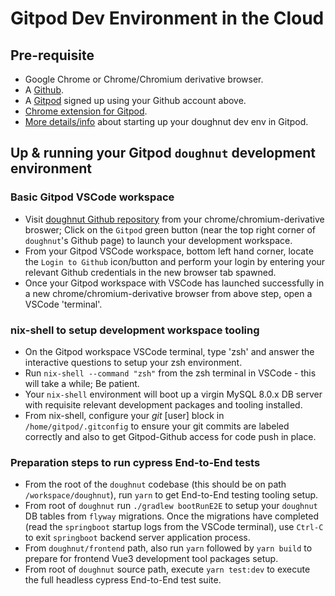 # Gitpod Dev Environment in the Cloud

## Pre-requisite

- Google Chrome or Chrome/Chromium derivative browser.
- A [Github](https://www.github.com).
- A [Gitpod](https://www.gitpod.io/#gAet-started) signed up using your Github account above.
- [Chrome extension for Gitpod](https://chrome.google.com/webstore/detail/gitpod-always-ready-to-co/dodmmooeoklaejobgleioelladacbeki).
- [More details/info](https://www.gitpod.io/docs/browser-extension/) about starting up your doughnut dev env in Gitpod.

## Up & running your Gitpod `doughnut` development environment
### Basic Gitpod VSCode workspace
- Visit [doughnut Github repository](https://github.com/nerds-odd-e/doughnut) from your chrome/chromium-derivative broswer; Click on the `Gitpod` green button (near the top right corner of `doughnut`'s Github page) to launch your development workspace.
- From your Gitpod VSCode workspace, bottom left hand corner, locate the `Login to Github` icon/button and perform your login by entering your relevant Github credentials in the new browser tab spawned.
- Once your Gitpod workspace with VSCode has launched successfully in a new chrome/chromium-derivative browser from above step, open a VSCode 'terminal'.

### nix-shell to setup development workspace tooling
- On the Gitpod workspace VSCode terminal, type 'zsh' and answer the interactive questions to setup your zsh environment.
- Run `nix-shell --command "zsh"` from the zsh terminal in VSCode - this will take a while; Be patient.
- Your `nix-shell` environment will boot up a virgin MySQL 8.0.x DB server with requisite relevant development packages and tooling installed.
- From nix-shell, configure your _git_ [user] block in `/home/gitpod/.gitconfig` to ensure your git commits are labeled correctly and also to get Gitpod-Github access for code push in place.

### Preparation steps to run cypress End-to-End tests
- From the root of the `doughnut` codebase (this should be on path `/workspace/doughnut`), run `yarn` to get End-to-End testing tooling setup.
- From root of `doughnut` run `./gradlew bootRunE2E` to setup your `doughnut` DB tables from `flyway` migrations. Once the migrations have completed (read the `springboot` startup logs from the VSCode terminal), use `Ctrl-C` to exit `springboot` backend server application process.
- From `doughnut/frontend` path, also run `yarn` followed by `yarn build` to prepare for frontend Vue3 development tool packages setup.
- From root of `doughnut` source path, execute `yarn test:dev` to execute the full headless cypress End-to-End test suite.
